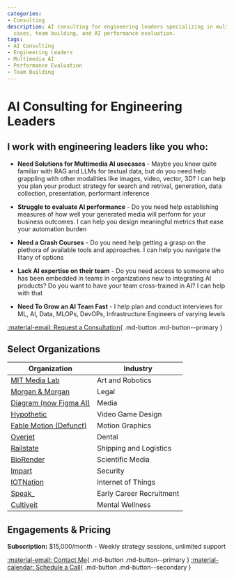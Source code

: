```yaml
---
categories:
- Consulting
description: AI consulting for engineering leaders specializing in multimedia use
  cases, team building, and AI performance evaluation.
tags:
- AI Consulting
- Engineering Leaders
- Multimedia AI
- Performance Evaluation
- Team Building
---
```


# AI Consulting for Engineering Leaders

## I work with engineering leaders like you who:

* **Need Solutions for Multimedia AI usecases** - Maybe you know quite familiar with RAG and LLMs for textual data, but do you need help grappling with other modalities like images, video, vector, 3D? I can help you plan your product strategy for search and retrival, generation, data collection, presentation, performant inference

* **Struggle to evaluate AI performance** - Do you need help establishing measures of how well your generated media will perform for your business outcomes. I can help you design meaningful metrics that ease your automation burden

* **Need a Crash Courses** - Do you need help getting a grasp on the plethora of available tools and approaches. I can help you navigate the litany of options

* **Lack AI expertise on their team** - Do you need access to someone who has been embedded in teams in organizations new to integrating AI products? Do you want to have your team cross-trained in AI? I can help with that

* **Need To Grow an AI Team Fast** - I help plan and conduct interviews for ML, AI, Data, MLOPs, DevOPs, Infrastructure Engineers of varying levels

[:material-email: Request a Consultation](mailto:advice@dwaynekj.dev){ .md-button .md-button--primary }

## Select Organizations

| Organization                                                             | Industry                 |
|--------------------------------------------------------------------------|--------------------------|
| [MIT Media Lab](https://www.media.mit.edu/)                              | Art and Robotics         |
| [Morgan & Morgan](https://www.forthepeople.com/)                         | Legal                    |
| [Diagram (now Figma AI)](https://diagram.com)                            | Media                    |
| [Hypothetic](https://www.hypothetic.art/)                                | Video Game Design        |
| [Fable Motion (Defunct)](https://www.linkedin.com/company/fablemotion)   | Motion Graphics          |
| [Overjet](https://overjet.ai)                                            | Dental                   |
| [Railstate](https://railstate.com)                                   | Shipping and Logistics   |
| [BioRender](https://biorender.com/)                                      | Scientific Media         |
| [Impart](https://impart.security/)                                       | Security                 |
| [IOTNation](https://www.iotnation.com/)                                  | Internet of Things       |
| [Speak_](https://speak.careers/)                                         | Early Career Recruitment |
| [Cultiveit](https://www.cultiveit.io/)                                   | Mental Wellness          |


## Engagements & Pricing

**Subscription:** $15,000/month - Weekly strategy sessions, unlimited support

[:material-email: Contact Me](mailto:advice@dwaynekj.dev){ .md-button .md-button--primary }
[:material-calendar: Schedule a Call](https://cal.com/dwaynekj/consultation){ .md-button .md-button--secondary }